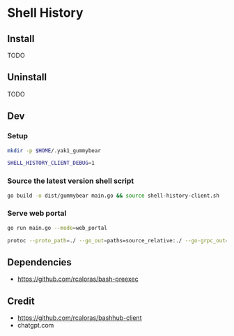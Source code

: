 # Shell History

## Install

TODO

## Uninstall

TODO

## Dev

### Setup

```sh
mkdir -p $HOME/.yak1_gummybear

SHELL_HISTORY_CLIENT_DEBUG=1
```

### Source the latest version shell script

```sh
go build -o dist/gummybear main.go && source shell-history-client.sh
```

### Serve web portal

```sh
go run main.go --mode=web_portal
```

```sh
protoc --proto_path=./ --go_out=paths=source_relative:./ --go-grpc_out=paths=source_relative:./ $(find proto -name "*.proto") 
```

## Dependencies

- https://github.com/rcaloras/bash-preexec

## Credit

- https://github.com/rcaloras/bashhub-client
- chatgpt.com
